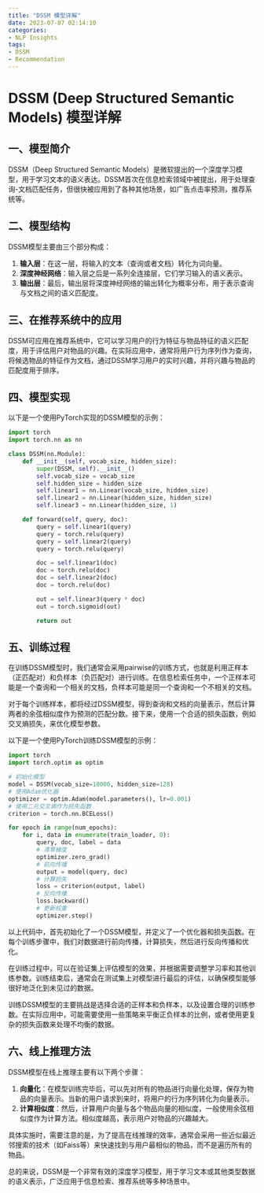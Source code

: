 ```yaml
---
title: "DSSM 模型详解"
date: 2023-07-07 02:14:10
categories:
- NLP Insights
tags:
- DSSM
- Recommendation
---
```

# DSSM (Deep Structured Semantic Models) 模型详解

## 一、模型简介

DSSM（Deep Structured Semantic Models）是微软提出的一个深度学习模型，用于学习文本的语义表达。DSSM首次在信息检索领域中被提出，用于处理查询-文档匹配任务，但很快被应用到了各种其他场景，如广告点击率预测，推荐系统等。

## 二、模型结构

DSSM模型主要由三个部分构成：

1. **输入层**：在这一层，将输入的文本（查询或者文档）转化为词向量。
2. **深度神经网络**：输入层之后是一系列全连接层，它们学习输入的语义表示。
3. **输出层**：最后，输出层将深度神经网络的输出转化为概率分布，用于表示查询与文档之间的语义匹配度。

## 三、在推荐系统中的应用

DSSM可应用在推荐系统中，它可以学习用户的行为特征与物品特征的语义匹配度，用于评估用户对物品的兴趣。在实际应用中，通常将用户行为序列作为查询，将候选物品的特征作为文档，通过DSSM学习用户的实时兴趣，并将兴趣与物品的匹配度用于排序。

## 四、模型实现

以下是一个使用PyTorch实现的DSSM模型的示例：

```python
import torch
import torch.nn as nn

class DSSM(nn.Module):
    def __init__(self, vocab_size, hidden_size):
        super(DSSM, self).__init__()
        self.vocab_size = vocab_size
        self.hidden_size = hidden_size
        self.linear1 = nn.Linear(vocab_size, hidden_size)
        self.linear2 = nn.Linear(hidden_size, hidden_size)
        self.linear3 = nn.Linear(hidden_size, 1)

    def forward(self, query, doc):
        query = self.linear1(query)
        query = torch.relu(query)
        query = self.linear2(query)
        query = torch.relu(query)

        doc = self.linear1(doc)
        doc = torch.relu(doc)
        doc = self.linear2(doc)
        doc = torch.relu(doc)

        out = self.linear3(query * doc)
        out = torch.sigmoid(out)

        return out
```
## 五、训练过程

在训练DSSM模型时，我们通常会采用pairwise的训练方式，也就是利用正样本（正匹配对）和负样本（负匹配对）进行训练。在信息检索任务中，一个正样本可能是一个查询和一个相关的文档，负样本可能是同一个查询和一个不相关的文档。

对于每个训练样本，都将经过DSSM模型，得到查询和文档的向量表示，然后计算两者的余弦相似度作为预测的匹配分数。接下来，使用一个合适的损失函数，例如交叉熵损失，来优化模型参数。

以下是一个使用PyTorch训练DSSM模型的示例：

```python
import torch
import torch.optim as optim

# 初始化模型
model = DSSM(vocab_size=10000, hidden_size=128)
# 使用Adam优化器
optimizer = optim.Adam(model.parameters(), lr=0.001)
# 使用二元交叉熵作为损失函数
criterion = torch.nn.BCELoss()

for epoch in range(num_epochs):
    for i, data in enumerate(train_loader, 0):
        query, doc, label = data
        # 清零梯度
        optimizer.zero_grad()
        # 前向传播
        output = model(query, doc)
        # 计算损失
        loss = criterion(output, label)
        # 反向传播
        loss.backward()
        # 更新权重
        optimizer.step()
```
以上代码中，首先初始化了一个DSSM模型，并定义了一个优化器和损失函数。在每个训练步骤中，我们对数据进行前向传播，计算损失，然后进行反向传播和优化。

在训练过程中，可以在验证集上评估模型的效果，并根据需要调整学习率和其他训练参数。训练结束后，通常会在测试集上对模型进行最后的评估，以确保模型能够很好地泛化到未见过的数据。

训练DSSM模型的主要挑战是选择合适的正样本和负样本，以及设置合理的训练参数。在实际应用中，可能需要使用一些策略来平衡正负样本的比例，或者使用更复杂的损失函数来处理不均衡的数据。
## 六、线上推理方法

DSSM模型在线上推理主要有以下两个步骤：

1. **向量化**：在模型训练完毕后，可以先对所有的物品进行向量化处理，保存为物品的向量表示。当新的用户请求到来时，将用户的行为序列转化为向量表示。
2. **计算相似度**：然后，计算用户向量与各个物品向量的相似度，一般使用余弦相似度作为计算方法。相似度越高，表示用户对物品的兴趣越大。

具体实施时，需要注意的是，为了提高在线推理的效率，通常会采用一些近似最近邻搜索的技术（如Faiss等）来快速找到与用户最相似的物品，而不是遍历所有的物品。

总的来说，DSSM是一个非常有效的深度学习模型，用于学习文本或其他类型数据的语义表示，广泛应用于信息检索、推荐系统等多种场景中。